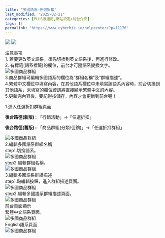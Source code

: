 ```yaml
---
title: "多國語系-任選折扣"
last_modified: "2025-02-21"
categories: [PLUS版適用,網站設定>前台介面]
tags: []
permalink: "https://www.cyberbiz.io/helpcenter/?p=11176"
---
```


![](https://www.cyberbiz.io/helpcenter/wp-content/uploads/PLUS版3.png)
![](https://www.cyberbiz.io/support/wp-content/uploads/2021/08/多國版本圖.png)

注意事項  
1\. 若要更改英文語系，須先切換到英文語系後，再進行修改。  
2\. 有標籤(語系標籤)的欄位，前台才可隨語系變換文字。  
![多國商品群組](https://www.cyberbiz.co/support/wp-content/uploads/2020/05/多國-商品群組01.png)  
3.商品群組可編輯多國語系的欄位為“群組名稱”及“群組描述”。  
4.繁體中文欄位中填寫內容，在其他語系欄位中未填寫該語系內容時，前台切換到其他語系，未填寫的欄位資訊將直接顯示繁體中文的內容。  
5.更新完內容後，要記得按儲存，內容才會更新到前台喔！  

1.進入任選折扣群組頁面  

**後台路徑(新版) :** 「行銷活動」→「任選折扣」  

**後台路徑(舊版) :** 「商品群組(分類/促銷)」→「任選折扣群組」  

![多國商品群組](https://www.cyberbiz.co/support/wp-content/uploads/2020/05/多國-任選折扣01.png)  
2.編輯多國語系群組名稱  
step1.切換語系。  
![多國商品群組](https://www.cyberbiz.co/support/wp-content/uploads/2020/05/多國-任選折扣02.png)  
step2.編輯群組名稱。  
![多國商品群組](https://www.cyberbiz.co/support/wp-content/uploads/2020/05/多國-任選折扣03.png)  
3.編輯多國語系群組描述  
step1.點編輯按鈕，進入群組描述頁面。  
![多國商品群組](https://www.cyberbiz.co/support/wp-content/uploads/2020/05/多國-任選折扣04.png)  
step2.編輯多國語系群組描述頁面。  
![多國商品群組](https://www.cyberbiz.co/support/wp-content/uploads/2020/05/多國-任選折扣05.png)  
前台頁面顯示  
繁體中文語系頁面。  
![多國商品群組](https://www.cyberbiz.co/support/wp-content/uploads/2020/05/多國-任選折扣06.png)  
English語系頁面  
![多國商品群組](https://www.cyberbiz.co/support/wp-content/uploads/2020/05/多國-任選折扣07.png)  

